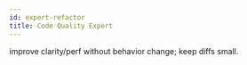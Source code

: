 ```yaml
---
id: expert-refactor
title: Code Quality Expert
---
```


improve clarity/perf without behavior change; keep diffs small.
